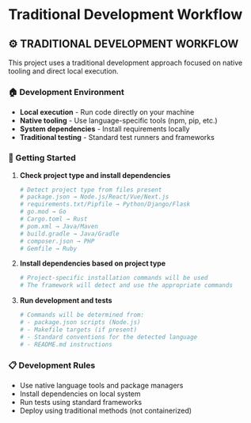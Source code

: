 # Traditional Development Workflow

## ⚙️ TRADITIONAL DEVELOPMENT WORKFLOW

This project uses a traditional development approach focused on native tooling and direct local execution.

### 🏠 Development Environment

- **Local execution** - Run code directly on your machine
- **Native tooling** - Use language-specific tools (npm, pip, etc.)
- **System dependencies** - Install requirements locally
- **Traditional testing** - Standard test runners and frameworks

### 🔧 Getting Started

1. **Check project type and install dependencies**

   ```bash
   # Detect project type from files present
   # package.json → Node.js/React/Vue/Next.js
   # requirements.txt/Pipfile → Python/Django/Flask
   # go.mod → Go
   # Cargo.toml → Rust
   # pom.xml → Java/Maven
   # build.gradle → Java/Gradle
   # composer.json → PHP
   # Gemfile → Ruby
   ```

2. **Install dependencies based on project type**

   ```bash
   # Project-specific installation commands will be used
   # The framework will detect and use the appropriate commands
   ```

3. **Run development and tests**

   ```bash
   # Commands will be determined from:
   # - package.json scripts (Node.js)
   # - Makefile targets (if present)
   # - Standard conventions for the detected language
   # - README.md instructions
   ```

### 📋 Development Rules

- Use native language tools and package managers
- Install dependencies on local system
- Run tests using standard frameworks
- Deploy using traditional methods (not containerized)
